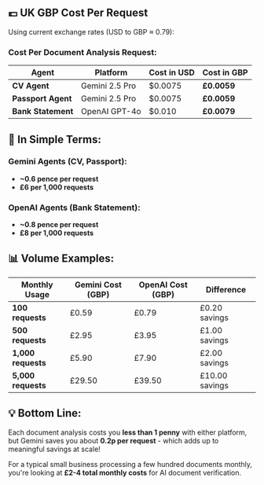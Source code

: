 ## 💷 **UK GBP Cost Per Request**

Using current exchange rates (USD to GBP ≈ 0.79):

### **Cost Per Document Analysis Request:**

| Agent | Platform | Cost in USD | **Cost in GBP** |
|-------|----------|-------------|------------------|
| **CV Agent** | Gemini 2.5 Pro | $0.0075 | **£0.0059** |
| **Passport Agent** | Gemini 2.5 Pro | $0.0075 | **£0.0059** |
| **Bank Statement** | OpenAI GPT-4o | $0.010 | **£0.0079** |

## 🎯 **In Simple Terms:**

### **Gemini Agents (CV, Passport):**
- **~0.6 pence per request** 
- **£6 per 1,000 requests**

### **OpenAI Agents (Bank Statement):**
- **~0.8 pence per request**
- **£8 per 1,000 requests**

## 📊 **Volume Examples:**

| Monthly Usage | Gemini Cost (GBP) | OpenAI Cost (GBP) | Difference |
|---------------|-------------------|-------------------|------------|
| **100 requests** | £0.59 | £0.79 | £0.20 savings |
| **500 requests** | £2.95 | £3.95 | £1.00 savings |
| **1,000 requests** | £5.90 | £7.90 | £2.00 savings |
| **5,000 requests** | £29.50 | £39.50 | £10.00 savings |

## 💡 **Bottom Line:**

Each document analysis costs you **less than 1 penny** with either platform, but Gemini saves you about **0.2p per request** - which adds up to meaningful savings at scale!

For a typical small business processing a few hundred documents monthly, you're looking at **£2-4 total monthly costs** for AI document verification.
